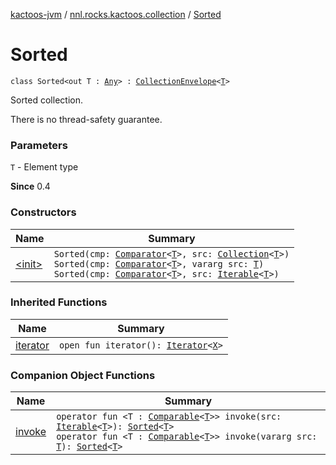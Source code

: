 [kactoos-jvm](../../index.md) / [nnl.rocks.kactoos.collection](../index.md) / [Sorted](./index.md)

# Sorted

`class Sorted<out T : `[`Any`](https://kotlinlang.org/api/latest/jvm/stdlib/kotlin/-any/index.html)`> : `[`CollectionEnvelope`](../-collection-envelope/index.md)`<`[`T`](index.md#T)`>`

Sorted collection.

There is no thread-safety guarantee.

### Parameters

`T` - Element type

**Since**
0.4

### Constructors

| Name | Summary |
|---|---|
| [&lt;init&gt;](-init-.md) | `Sorted(cmp: `[`Comparator`](https://kotlinlang.org/api/latest/jvm/stdlib/kotlin/-comparator/index.html)`<`[`T`](index.md#T)`>, src: `[`Collection`](https://kotlinlang.org/api/latest/jvm/stdlib/kotlin.collections/-collection/index.html)`<`[`T`](index.md#T)`>)`<br>`Sorted(cmp: `[`Comparator`](https://kotlinlang.org/api/latest/jvm/stdlib/kotlin/-comparator/index.html)`<`[`T`](index.md#T)`>, vararg src: `[`T`](index.md#T)`)`<br>`Sorted(cmp: `[`Comparator`](https://kotlinlang.org/api/latest/jvm/stdlib/kotlin/-comparator/index.html)`<`[`T`](index.md#T)`>, src: `[`Iterable`](https://kotlinlang.org/api/latest/jvm/stdlib/kotlin.collections/-iterable/index.html)`<`[`T`](index.md#T)`>)` |

### Inherited Functions

| Name | Summary |
|---|---|
| [iterator](../-collection-envelope/iterator.md) | `open fun iterator(): `[`Iterator`](https://kotlinlang.org/api/latest/jvm/stdlib/kotlin.collections/-iterator/index.html)`<`[`X`](../-collection-envelope/index.md#X)`>` |

### Companion Object Functions

| Name | Summary |
|---|---|
| [invoke](invoke.md) | `operator fun <T : `[`Comparable`](https://kotlinlang.org/api/latest/jvm/stdlib/kotlin/-comparable/index.html)`<`[`T`](invoke.md#T)`>> invoke(src: `[`Iterable`](https://kotlinlang.org/api/latest/jvm/stdlib/kotlin.collections/-iterable/index.html)`<`[`T`](invoke.md#T)`>): `[`Sorted`](./index.md)`<`[`T`](invoke.md#T)`>`<br>`operator fun <T : `[`Comparable`](https://kotlinlang.org/api/latest/jvm/stdlib/kotlin/-comparable/index.html)`<`[`T`](invoke.md#T)`>> invoke(vararg src: `[`T`](invoke.md#T)`): `[`Sorted`](./index.md)`<`[`T`](invoke.md#T)`>` |
